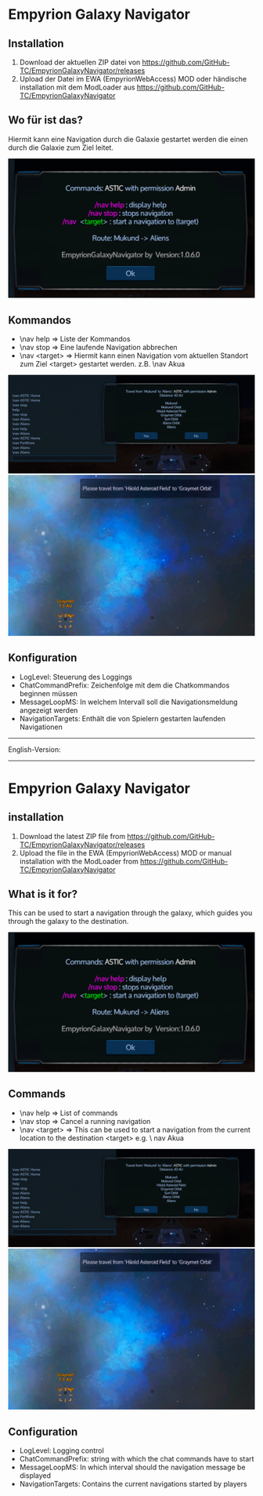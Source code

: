 ﻿# Empyrion Galaxy Navigator
## Installation
1. Download der aktuellen ZIP datei von https://github.com/GitHub-TC/EmpyrionGalaxyNavigator/releases
1. Upload der Datei im EWA (EmpyrionWebAccess) MOD oder händische installation mit dem ModLoader aus https://github.com/GitHub-TC/EmpyrionGalaxyNavigator

## Wo für ist das?
Hiermit kann eine Navigation durch die Galaxie gestartet werden die einen durch die Galaxie zum Ziel leitet.

![](Screenshots/Help.png)

## Kommandos

* \\nav help =&gt; Liste der Kommandos
* \\nav stop =&gt; Eine laufende Navigation abbrechen
* \\nav &lt;target&gt; =&gt; Hiermit kann einen Navigation vom aktuellen Standort zum Ziel &lt;target&gt; gestartet werden. z.B. \nav Akua

![](Screenshots/Route.png)
![](Screenshots/Travel.png)

## Konfiguration
* LogLevel: Steuerung des Loggings
* ChatCommandPrefix: Zeichenfolge mit dem die Chatkommandos beginnen müssen
* MessageLoopMS: In welchem Intervall soll die Navigationsmeldung angezeigt werden
* NavigationTargets: Enthält die von Spielern gestarten laufenden Navigationen

***

English-Version:

---

# Empyrion Galaxy Navigator
## installation
1. Download the latest ZIP file from https://github.com/GitHub-TC/EmpyrionGalaxyNavigator/releases
1. Upload the file in the EWA (EmpyrionWebAccess) MOD or manual installation with the ModLoader from https://github.com/GitHub-TC/EmpyrionGalaxyNavigator

## What is it for?
This can be used to start a navigation through the galaxy, which guides you through the galaxy to the destination.

![](Screenshots/Help.png)

## Commands

* \\nav help =&gt; List of commands
* \\nav stop =&gt; Cancel a running navigation
* \\nav &lt;target&gt; =&gt; This can be used to start a navigation from the current location to the destination &lt;target&gt; e.g. \ nav Akua

![](Screenshots/Route.png)
![](Screenshots/Travel.png)

## Configuration
* LogLevel: Logging control
* ChatCommandPrefix: string with which the chat commands have to start
* MessageLoopMS: In which interval should the navigation message be displayed
* NavigationTargets: Contains the current navigations started by players